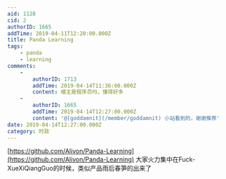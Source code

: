 ```yaml
---
aid: 1128
cid: 2
authorID: 1665
addTime: 2019-04-11T12:20:00.000Z
title: Panda Learning
tags:
    - panda
    - learning
comments:
    -
        authorID: 1713
        addTime: 2019-04-14T11:36:00.000Z
        content: 楼主是程序员吗，懂得好多
    -
        authorID: 1665
        addTime: 2019-04-14T12:27:00.000Z
        content: '@[goddamnit](/member/goddamnit) 小站看到的，谢谢推荐'
date: 2019-04-14T12:27:00.000Z
category: 时政
---
```


[https://github.com/Alivon/Panda-Learning](https://github.com/Alivon/Panda-Learning) 大家火力集中在Fuck-XueXiQiangGuo的时候，类似产品雨后春笋的出来了

